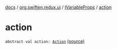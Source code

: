 [docs](../../index.md) / [org.swiften.redux.ui](../index.md) / [IVariableProps](index.md) / [action](./action.md)

# action

`abstract val action: `[`Action`](index.md#Action) [(source)](https://github.com/protoman92/KotlinRedux/tree/master/common/common-ui/src/main/kotlin/org/swiften/redux/ui/Props.kt#L20)